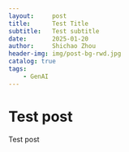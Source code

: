 ```yaml
---
layout:     post
title:      Test Title
subtitle:   Test subtitle
date:       2025-01-20
author:     Shichao Zhou
header-img: img/post-bg-rwd.jpg
catalog: true
tags:
    - GenAI
---
```

# Test post
Test post